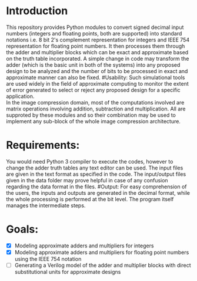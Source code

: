 # Introduction 
This repository provides Python modules to convert signed decimal input numbers (integers and floating points, both are supported) into standard notations i.e. 8 bit 2's complement representation for integers and IEEE 754 representation for floating point numbers. It then processes them  through the adder and multiplier blocks which can be exact and approximate based on the truth table incorporated. A simple change in code may transform the adder (which is the basic unit in both of the systems) into any proposed design to be analyzed and the number of bits to be processed in exact and approximate manner can also be fixed. 
#Usability:
Such simulational tools are used widely in the field of approximate computing to monitor the extent of error generated to select or reject any proposed design for a specific application.<br/>In the image compression domain, most of the computations involved are matrix operations involving addition, subtraction and multiplication. All are supproted by these modules and so their combination may be used to implement any sub-block of the whole image compression architecture.   
# Requirements: 
You would need Python 3 compiler to execute the codes, however to change the adder truth tables any text editor can be used. The input files are given in the text format as specified in the code. The input/output files given in the data folder may prove helpful in case of any confusion regarding the data format in the files. 
#Output: 
For easy comprehension of the users, the inputs and outputs are generated in the decimal format, while the whole processing is performed at the bit level. The program itself manages the intermediate steps. 
# Goals:
- [x] Modeling approximate adders and multipliers for integers 
- [x] Modeling approximate adders and multipliers for floating point numbers using the IEEE 754 notation
- [ ] Generating a Verilog model of the adder and multiplier blocks with direct substitutional units for approximate designs
